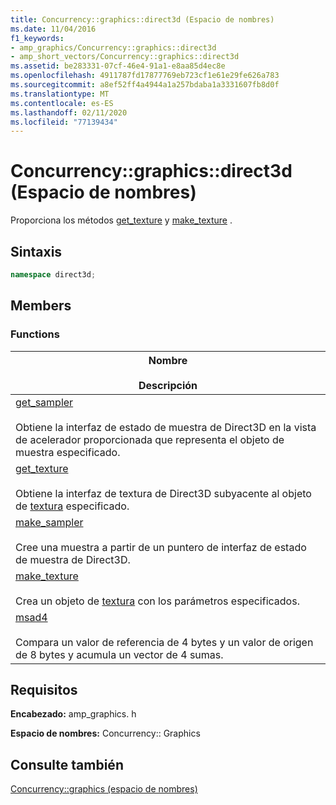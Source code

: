 ```yaml
---
title: Concurrency::graphics::direct3d (Espacio de nombres)
ms.date: 11/04/2016
f1_keywords:
- amp_graphics/Concurrency::graphics::direct3d
- amp_short_vectors/Concurrency::graphics::direct3d
ms.assetid: be283331-07cf-46e4-91a1-e8aa85d4ec8e
ms.openlocfilehash: 4911787fd17877769eb723cf1e61e29fe626a783
ms.sourcegitcommit: a8ef52ff4a4944a1a257bdaba1a3331607fb8d0f
ms.translationtype: MT
ms.contentlocale: es-ES
ms.lasthandoff: 02/11/2020
ms.locfileid: "77139434"
---
```

# <a name="concurrencygraphicsdirect3d-namespace"></a>Concurrency::graphics::direct3d (Espacio de nombres)

Proporciona los métodos [get_texture](concurrency-graphics-direct3d-namespace-functions.md#get_texture) y [make_texture](concurrency-graphics-direct3d-namespace-functions.md#make_texture) .

## <a name="syntax"></a>Sintaxis

```cpp
namespace direct3d;
```

## <a name="members"></a>Members

### <a name="functions"></a>Functions

|Nombre<br /><br /> Descripción|
|--------------------------|
|[get_sampler](concurrency-graphics-direct3d-namespace-functions.md#get_sampler)<br /><br /> Obtiene la interfaz de estado de muestra de Direct3D en la vista de acelerador proporcionada que representa el objeto de muestra especificado.|
|[get_texture](concurrency-graphics-direct3d-namespace-functions.md#get_texture)<br /><br /> Obtiene la interfaz de textura de Direct3D subyacente al objeto de [textura](texture-class.md) especificado.|
|[make_sampler](concurrency-graphics-direct3d-namespace-functions.md#make_sampler)<br /><br /> Cree una muestra a partir de un puntero de interfaz de estado de muestra de Direct3D.|
|[make_texture](concurrency-graphics-direct3d-namespace-functions.md#make_texture)<br /><br /> Crea un objeto de [textura](texture-class.md) con los parámetros especificados.|
|[msad4](concurrency-graphics-direct3d-namespace-functions.md#msad4)<br /><br /> Compara un valor de referencia de 4 bytes y un valor de origen de 8 bytes y acumula un vector de 4 sumas.|

## <a name="requirements"></a>Requisitos

**Encabezado:** amp_graphics. h

**Espacio de nombres:** Concurrency:: Graphics

## <a name="see-also"></a>Consulte también

[Concurrency::graphics (espacio de nombres)](concurrency-graphics-namespace.md)
